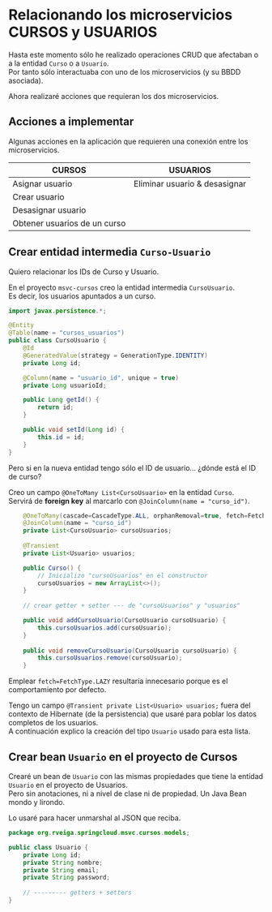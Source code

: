 # Relacionando los microservicios CURSOS y USUARIOS

Hasta este momento sólo he realizado operaciones CRUD que afectaban o a la entidad `Curso` o a `Usuario`. <br/>
Por tanto sólo interactuaba con uno de los microservicios (y su BBDD asociada). 

Ahora realizaré acciones que requieran los dos microservicios.

## Acciones a implementar
Algunas acciones en la aplicación que requieren una conexión entre los microservicios. 

| CURSOS | USUARIOS |
|---|---|
| Asignar usuario | Eliminar usuario & desasignar |
| Crear usuario |  |
| Desasignar usuario |  |
| Obtener usuarios de un curso |  |

## Crear entidad intermedia `Curso-Usuario` 
Quiero relacionar los IDs de Curso y Usuario. 

En el proyecto `msvc-cursos` creo la entidad intermedia `CursoUsuario`. <br/> 
Es decir, los usuarios apuntados a un curso. 

```java
import javax.persistence.*;

@Entity
@Table(name = "cursos_usuarios")
public class CursoUsuario {
    @Id
    @GeneratedValue(strategy = GenerationType.IDENTITY)
    private Long id;

    @Column(name = "usuario_id", unique = true)
    private Long usuarioId;

    public Long getId() {
        return id;
    }

    public void setId(Long id) {
        this.id = id;
    }
}
```

Pero si en la nueva entidad tengo sólo el ID de usuario... ¿dónde está el ID de curso?

Creo un campo `@OneToMany List<CursoUsuario>` en la entidad `Curso`. <br/>
Servirá de **foreign key** al marcarlo con `@JoinColumn(name = "curso_id")`.

```java
    @OneToMany(cascade=CascadeType.ALL, orphanRemoval=true, fetch=FetchType.LAZY)
    @JoinColumn(name = "curso_id")
    private List<CursoUsuario> cursoUsuarios;
	
	@Transient
	private List<Usuario> usuarios;

    public Curso() {
        // Inicializo "cursoUsuarios" en el constructor
        cursoUsuarios = new ArrayList<>();
    }
    
    // crear getter + setter --- de "cursoUsuarios" y "usuarios"

    public void addCursoUsuario(CursoUsuario cursoUsuario) {
        this.cursoUsuarios.add(cursoUsuario);
    }
    
    public void removeCursoUsuario(CursoUsuario cursoUsuario) {
        this.cursoUsuarios.remove(cursoUsuario);
    }
```

Emplear `fetch=FetchType.LAZY` resultaría innecesario porque es el comportamiento por defecto. 

Tengo un campo `@Transient private List<Usuario> usuarios;` fuera del contexto de Hibernate 
(de la persistencia) que usaré para poblar los datos completos de los usuarios. <br/>
A continuación explico la creación del tipo `Usuario` usado para esta lista.


## Crear bean `Usuario` en el proyecto de Cursos
Crearé un bean de `Usuario` con las mismas propiedades que tiene la entidad `Usuario` en el proyecto de Usuarios. <br/> 
Pero sin anotaciones, ni a nivel de clase ni de propiedad. Un Java Bean mondo y lirondo. 

Lo usaré para hacer unmarshal al JSON que reciba. 

```java
package org.rveiga.springcloud.msvc.cursos.models;

public class Usuario {
    private Long id;
    private String nombre;
    private String email;
    private String password;
	
	// --------- getters + setters
}
```








